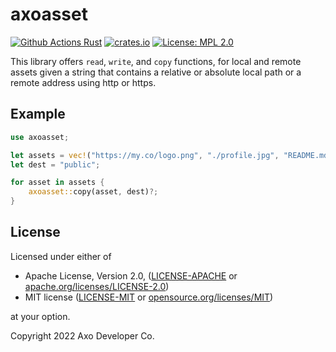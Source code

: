 # axoasset

[![Github Actions Rust](https://github.com/axodotdev/axoasset/actions/workflows/rust.yml/badge.svg)](https://github.com/axodotdev/axoasset/actions)
[![crates.io](https://img.shields.io/crates/v/axoasset.svg)](https://crates.io/crates/axoasset)
[![License: MPL 2.0](https://img.shields.io/badge/License-MPL_2.0-brightgreen.svg)](https://opensource.org/licenses/MPL-2.0)

This library offers `read`, `write`, and `copy` functions, for local and remote
assets given a string that contains a relative or absolute local path or a
remote address using http or https.


## Example

```rust
use axoasset;

let assets = vec!("https://my.co/logo.png", "./profile.jpg", "README.md");
let dest = "public";

for asset in assets {
    axoasset::copy(asset, dest)?;
}
```

## License

Licensed under either of

* Apache License, Version 2.0, ([LICENSE-APACHE](LICENSE-APACHE) or [apache.org/licenses/LICENSE-2.0](https://www.apache.org/licenses/LICENSE-2.0))
* MIT license ([LICENSE-MIT](LICENSE-MIT) or [opensource.org/licenses/MIT](https://opensource.org/licenses/MIT))

at your option.

Copyright 2022 Axo Developer Co.
